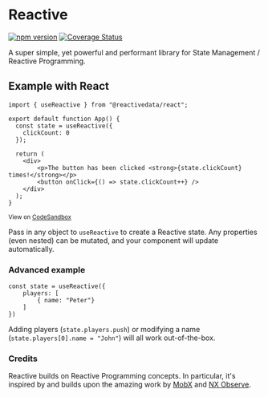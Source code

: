 # Reactive

[![npm version](https://badge.fury.io/js/%40reactivedata%2Freactive.svg)](https://badge.fury.io/js/%40reactivedata%2Freactive) [![Coverage Status](https://coveralls.io/repos/github/YousefED/reactive/badge.svg?branch=workflow)](https://coveralls.io/github/YousefED/reactive?branch=workflow)

A super simple, yet powerful and performant library for State Management / Reactive Programming.

## Example with React

```
import { useReactive } from "@reactivedata/react";

export default function App() {
  const state = useReactive({
    clickCount: 0
  });

  return (
    <div>
        <p>The button has been clicked <strong>{state.clickCount} times!</strong></p>
        <button onClick={() => state.clickCount++} />
    </div>
  );
}

```

<sup>View on [CodeSandbox](https://codesandbox.io/s/reactivedatareact-basic-example-ihgu9?file=/src/App.tsx)</sup>

Pass in any object to `useReactive` to create a Reactive state. Any properties (even nested) can be mutated, and your component will update automatically.

### Advanced example

```
const state = useReactive({
    players: [
        { name: "Peter"}
    ]
})
```

Adding players (`state.players.push`) or modifying a name (`state.players[0].name = "John"`) will all work out-of-the-box.

### Credits

Reactive builds on Reactive Programming concepts. In particular, it's inspired by and builds upon the amazing work by [MobX](https://mobx.js.org/) and [NX Observe](https://github.com/nx-js/observer-util).
